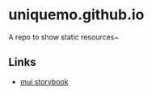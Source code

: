 # uniquemo.github.io
A repo to show static resources~

## Links
- [mui storybook](https://uniquemo.github.io/mui/index.html)
